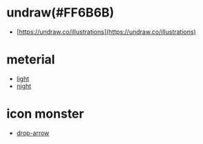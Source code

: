 # undraw(#FF6B6B)
- [https://undraw.co/illustrations](https://undraw.co/illustrations)

# meterial
- [light](https://material.io/resources/icons/?search=sun&icon=wb_sunny&style=outline)
- [night](https://material.io/resources/icons/?search=moon&icon=mode_night&style=outline)

# icon monster
- [drop-arrow](https://iconmonstr.com/arrow-65-svg/)